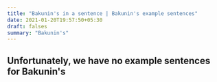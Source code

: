 ```yaml
---
title: "Bakunin's in a sentence | Bakunin's example sentences"
date: 2021-01-20T19:57:50+05:30
draft: falses
summary: "Bakunin's"
---
```

## Unfortunately, we have no example sentences for Bakunin's                 

